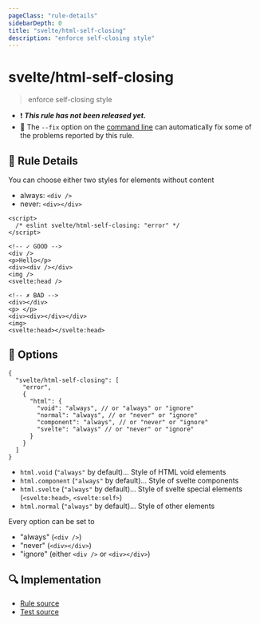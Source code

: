```yaml
---
pageClass: "rule-details"
sidebarDepth: 0
title: "svelte/html-self-closing"
description: "enforce self-closing style"
---
```


# svelte/html-self-closing

> enforce self-closing style

- :exclamation: <badge text="This rule has not been released yet." vertical="middle" type="error"> **_This rule has not been released yet._** </badge>
- :wrench: The `--fix` option on the [command line](https://eslint.org/docs/user-guide/command-line-interface#fixing-problems) can automatically fix some of the problems reported by this rule.

## :book: Rule Details

You can choose either two styles for elements without content

- always: `<div />`
- never: `<div></div>`

<ESLintCodeBlock fix>

<!-- prettier-ignore-start -->
<!--eslint-skip-->

```svelte
<script>
  /* eslint svelte/html-self-closing: "error" */
</script>

<!-- ✓ GOOD -->
<div />
<p>Hello</p>
<div><div /></div>
<img />
<svelte:head />

<!-- ✗ BAD -->
<div></div>
<p> </p>
<div><div></div></div>
<img>
<svelte:head></svelte:head>
```

<!-- prettier-ignore-end -->

</ESLintCodeBlock>

## :wrench: Options

```jsonc
{
  "svelte/html-self-closing": [
    "error",
    {
      "html": {
        "void": "always", // or "always" or "ignore"
        "normal": "always", // or "never" or "ignore"
        "component": "always", // or "never" or "ignore"
        "svelte": "always" // or "never" or "ignore"
      }
    }
  ]
}
```

- `html.void` (`"always"` by default)... Style of HTML void elements
- `html.component` (`"always"` by default)... Style of svelte components
- `html.svelte` (`"always"` by default)... Style of svelte special elements (`<svelte:head>`, `<svelte:self>`)
- `html.normal` (`"always"` by default)... Style of other elements

Every option can be set to
- "always" (`<div />`)
- "never" (`<div></div>`)
- "ignore" (either `<div />` or `<div></div>`)

## :mag: Implementation

- [Rule source](https://github.com/ota-meshi/eslint-plugin-svelte/blob/main/src/rules/html-self-closing.ts)
- [Test source](https://github.com/ota-meshi/eslint-plugin-svelte/blob/main/tests/src/rules/html-self-closing.ts)
